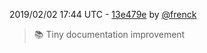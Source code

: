 2019/02/02 17:44 UTC - [13e479e](https://github.com/hassio-addons/addon-adb/commit/13e479e491ea1235be7207d5314260d1b345621b) by [@frenck](https://github.com/frenck)
> :books: Tiny documentation improvement 

